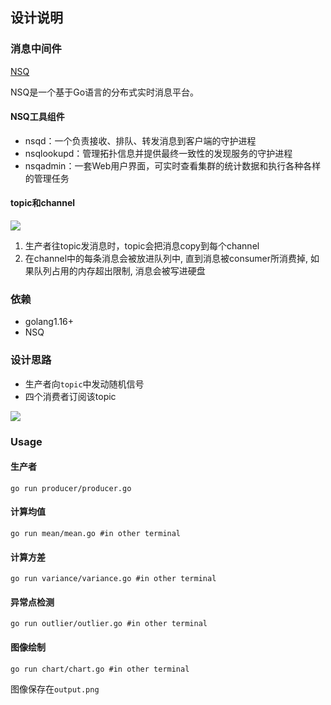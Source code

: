 ## 设计说明

### 消息中间件

[NSQ](https://nsq.io/)

NSQ是一个基于Go语言的分布式实时消息平台。

#### NSQ工具组件

- nsqd：一个负责接收、排队、转发消息到客户端的守护进程
- nsqlookupd：管理拓扑信息并提供最终一致性的发现服务的守护进程
- nsqadmin：一套Web用户界面，可实时查看集群的统计数据和执行各种各样的管理任务

#### topic和channel

![](https://f.cloud.github.com/assets/187441/1700696/f1434dc8-6029-11e3-8a66-18ca4ea10aca.gif)

1. 生产者往topic发消息时，topic会把消息copy到每个channel
2. 在channel中的每条消息会被放进队列中, 直到消息被consumer所消费掉, 如果队列占用的内存超出限制, 消息会被写进硬盘

### 依赖

- golang1.16+
- NSQ

### 设计思路

- 生产者向`topic`中发动随机信号
- 四个消费者订阅该topic

![](https://files.catbox.moe/zgwmov.png)

### Usage

#### 生产者
```
go run producer/producer.go
```

#### 计算均值

```
go run mean/mean.go #in other terminal
```

#### 计算方差

```
go run variance/variance.go #in other terminal
```

#### 异常点检测

```
go run outlier/outlier.go #in other terminal
```

#### 图像绘制

```
go run chart/chart.go #in other terminal
```

图像保存在`output.png`